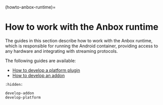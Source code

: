 (howto-anbox-runtime)=
# How to work with the Anbox runtime

The guides in this section describe how to work with the Anbox runtime, which is responsible for running the Android container, providing access to any hardware and integrating with streaming protocols.

The following guides are available:

* [How to develop a platform plugin](https://discourse.ubuntu.com/t/how-to-develop-a-platform-plugin/33099)
* [How to develop an addon](https://discourse.ubuntu.com/t/develop-and-test-addons-in-development-mode/36914)

```{toctree}
:hidden:

develop-addon
develop-platform
```
